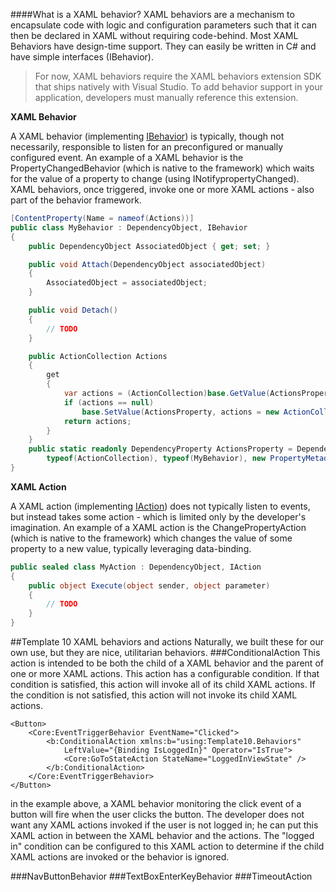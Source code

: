 ####What is a XAML behavior?
XAML behaviors are a mechanism to encapsulate code with logic and configuration parameters such that it can then be declared in XAML without requiring code-behind. Most XAML Behaviors have design-time support. They can easily be written in C# and have simple interfaces (IBehavior).

> For now, XAML behaviors require the XAML behaviors extension SDK that ships natively with Visual Studio. To add behavior support in your application, developers must manually reference this extension.

**XAML Behavior**

A XAML behavior (implementing [IBehavior](https://msdn.microsoft.com/en-us/library/microsoft.xaml.interactivity.ibehavior(v=vs.120).aspx)) is typically, though not necessarily, responsible to listen for an preconfigured or manually configured event. An example of a XAML behavior is the PropertyChangedBehavior (which is native to the framework) which waits for the value of a property to change (using INotifypropertyChanged). XAML behaviors, once triggered, invoke one or more XAML actions - also part of the behavior framework. 

````csharp
[ContentProperty(Name = nameof(Actions))]
public class MyBehavior : DependencyObject, IBehavior
{
    public DependencyObject AssociatedObject { get; set; }

    public void Attach(DependencyObject associatedObject)
    {
        AssociatedObject = associatedObject;
    }

    public void Detach()
    {
        // TODO
    }

    public ActionCollection Actions
    {
        get
        {
            var actions = (ActionCollection)base.GetValue(ActionsProperty);
            if (actions == null)
                base.SetValue(ActionsProperty, actions = new ActionCollection());
            return actions;
        }
    }
    public static readonly DependencyProperty ActionsProperty = DependencyProperty.Register(nameof(Actions),
        typeof(ActionCollection), typeof(MyBehavior), new PropertyMetadata(null));
}
````

**XAML Action**

A XAML action (implementing [IAction](https://msdn.microsoft.com/en-us/library/microsoft.xaml.interactivity.iaction(v=vs.120).aspx)) does not typically listen to events, but instead takes some action - which is limited only by the developer's imagination. An example of a XAML action is the ChangePropertyAction (which is native to the framework) which changes the value of some property to a new value, typically leveraging data-binding. 

````csharp
public sealed class MyAction : DependencyObject, IAction
{
    public object Execute(object sender, object parameter)
    {
        // TODO
    }
}
````

##Template 10 XAML behaviors and actions
Naturally, we built these for our own use, but they are nice, utilitarian behaviors.
###ConditionalAction 
This action is intended to be both the child of a XAML behavior and the parent of one or more XAML actions. This  action has a configurable condition. If that condition is satisfied, this action will invoke all of its child XAML actions. If the condition is not satisfied, this action will not invoke its child XAML actions.

````XAML
<Button>
    <Core:EventTriggerBehavior EventName="Clicked"> 
        <b:ConditionalAction xmlns:b="using:Template10.Behaviors" 
            LeftValue="{Binding IsLoggedIn}" Operator="IsTrue"> 
            <Core:GoToStateAction StateName="LoggedInViewState" /> 
        </b:ConditionalAction> 
    </Core:EventTriggerBehavior> 
</Button>
````
in the example above, a XAML behavior monitoring the click event of a button will fire when the user clicks the button. The developer does not want any XAML actions invoked if the user is not logged in; he can put this XAML action in between the XAML behavior and the actions. The "logged in" condition can be configured to this XAML action to determine if the child XAML actions are invoked or the behavior is ignored.

###NavButtonBehavior
###TextBoxEnterKeyBehavior
###TimeoutAction

